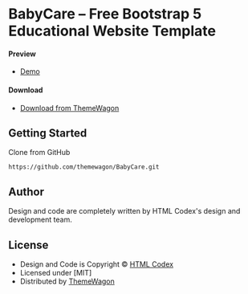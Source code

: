 # BabyCare – Free Bootstrap 5 Educational Website Template

#### Preview

 - [Demo](https://themewagon.github.io/BabyCare/)

#### Download
 - [Download from ThemeWagon](https://themewagon.com/themes/babycare/)
 
 
## Getting Started

Clone from GitHub 
```
https://github.com/themewagon/BabyCare.git
```

## Author

Design and code are completely written by HTML Codex's design and development team.  


## License

 - Design and Code is Copyright &copy; [HTML Codex](https://htmlcodex.com/)
 - Licensed under [MIT]
 - Distributed by [ThemeWagon](https://themewagon.com)


